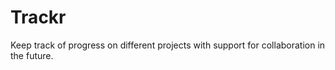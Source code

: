 # Trackr
Keep track of progress on different projects with support for collaboration in the future.
